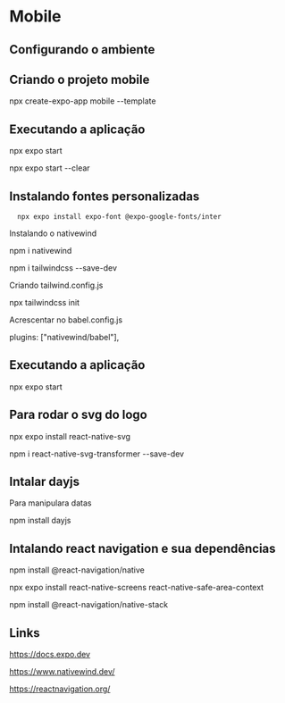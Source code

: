 # Mobile
## Configurando o ambiente
## Criando o projeto mobile

npx create-expo-app mobile --template

## Executando a aplicação

npx expo start

npx expo start --clear

## Instalando fontes personalizadas 
```
  npx expo install expo-font @expo-google-fonts/inter
```

Instalando o nativewind

npm i nativewind

npm i tailwindcss --save-dev

Criando tailwind.config.js

npx tailwindcss init

Acrescentar no babel.config.js

plugins: ["nativewind/babel"],

## Executando a aplicação

npx expo start

## Para rodar o svg do logo

npx expo install react-native-svg

npm i react-native-svg-transformer --save-dev

## Intalar dayjs
Para manipulara datas

npm install dayjs

## Intalando react navigation e sua dependências

npm install @react-navigation/native

npx expo install react-native-screens react-native-safe-area-context

npm install @react-navigation/native-stack

## Links
https://docs.expo.dev

https://www.nativewind.dev/

https://reactnavigation.org/
